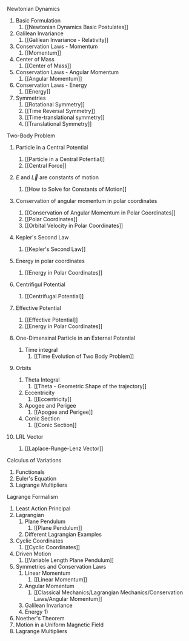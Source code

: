Newtonian Dynamics
1) Basic Formulation
	1) [[Newtonian Dynamics Basic Postulates]]
2) Galilean Invariance
	1) [[Galilean Invariance - Relativity]]
3)  Conservation Laws - Momentum
	1)  [[Momentum]]
4) Center of Mass
	1) [[Center of Mass]]
5) Conservation Laws - Angular Momentum
	1) [[Angular Momentum]]
6) Conservation Laws - Energy
	1) [[Energy]]
7) Symmetries
	1) [[Rotational Symmetry]]
	2) [[Time Reversal Symmetry]]
	3) [[Time-translational symmetry]]
	4) [[Translational Symmetry]]

Two-Body Problem
1) Particle in a Central Potential
	1) [[Particle in a Central Potential]]
	2) [[Central Force]]
2) $E$ and $\vec{L}$ are constants of motion
	1) [[How to Solve for Constants of Motion]]
3) Conservation of angular momentum in polar coordinates
	1) [[Conservation of Angular Momentum in Polar Coordinates]]
	2) [[Polar Coordinates]]
	3) [[Orbital Velocity in Polar Coordinates]]
4) Kepler's Second Law
	1) [[Kepler's Second Law]]
5) Energy in polar coordinates
	1) [[Energy in Polar Coordinates]]
6) Centrifigul Potential
	1) [[Centrifugal Potential]]
7) Effective Potential
	1) [[Effective Potential]]
	2) [[Energy in Polar Coordinates]]
8) One-Dimensinal Particle in an External Potential
	1) Time integral
		1) [[Time Evolution of Two Body Problem]]

9) Orbits
	1) Theta Integral
		1) [[Theta - Geometric Shape of the trajectory]]
	2) Eccentricity
		1) [[Eccentricity]]
	3) Apogee and Perigee
		1) [[Apogee and Perigee]]
	4) Conic Section
		1) [[Conic Section]]
	
11) LRL Vector
	1) [[Laplace-Runge-Lenz Vector]]

Calculus of Variations
1) Functionals
2) Euler's Equation
3) Lagrange Multipliers

Lagrange Formalism
1) Least Action Principal
2) Lagrangian
	1) Plane Pendulum
		1) [[Plane Pendulum]]
	2) Different Lagrangian Examples
3) Cyclic Coordinates
	1) [[Cyclic Coordinates]]
4) Driven Motion
	1) [[Variable Length Plane Pendulum]]
5) Symmetries and Conservation Laws
	1) Linear Momentum
		1) [[Linear Momentum]]
	2) Angular Momentum
		1) [[Classical Mechanics/Lagrangian Mechanics/Conservation Laws/Angular Momentum]]
	3) Galilean Invariance
	4) Energy
		1) 
7) Noether's Theorem
8) Motion in a Uniform Magnetic Field
9) Lagrange Multipliers